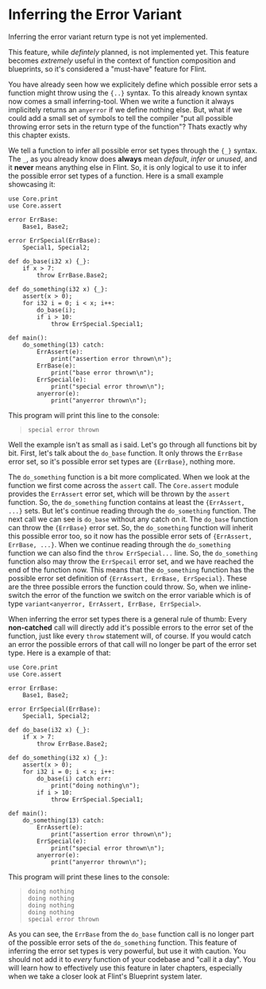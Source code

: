 # Inferring the Error Variant

<div class="warning">

Inferring the error variant return type is not yet implemented.

This feature, while _defintely_ planned, is not implemented yet. This feature becomes _extremely_ useful in the context of function composition and blueprints, so it's considered a "must-have" feature for Flint.

</div>

You have already seen how we explicitely define which possible error sets a function might throw using the `{..}` syntax. To this already known syntax now comes a small inferring-tool. When we write a function it always implicitely returns an `anyerror` if we define nothing else. But, what if we could add a small set of symbols to tell the compiler "put all possible throwing error sets in the return type of the function"? Thats exactly why this chapter exists.

We tell a function to infer all possible error set types through the `{_}` syntax. The `_`, as you already know does **always** mean _default_, _infer_ or _unused_, and it **never** means anything else in Flint. So, it is only logical to use it to infer the possible error set types of a function. Here is a small example showcasing it:

```ft
use Core.print
use Core.assert

error ErrBase:
	Base1, Base2;

error ErrSpecial(ErrBase):
	Special1, Special2;

def do_base(i32 x) {_}:
	if x > 7:
		throw ErrBase.Base2;

def do_something(i32 x) {_}:
	assert(x > 0);
	for i32 i = 0; i < x; i++:
		do_base(i);
		if i > 10:
			throw ErrSpecial.Special1;

def main():
	do_something(13) catch:
		ErrAssert(e):
			print("assertion error thrown\n");
		ErrBase(e):
			print("base error thrown\n");
		ErrSpecial(e):
			print("special error thrown\n");
		anyerror(e):
			print("anyerror thrown\n");
```

This program will print this line to the console:

> ```
> special error thrown
> ```

Well the example isn't as small as i said. Let's go through all functions bit by bit. First, let's talk about the `do_base` function. It only throws the `ErrBase` error set, so it's possible error set types are `{ErrBase}`, nothing more.

The `do_something` function is a bit more complicated. When we look at the function we first come across the `assert` call. The `Core.assert` module provides the `ErrAssert` error set, which will be thrown by the `assert` function. So, the `do_something` function contains at least the `{ErrAssert, ...}` sets. But let's continue reading through the `do_something` function. The next call we can see is `do_base` without any catch on it. The `do_base` function can throw the `{ErrBase}` error set. So, the `do_something` function will inherit this possible error too, so it now has the possible error sets of `{ErrAssert, ErrBase, ...}`.
When we continue reading through the `do_something` function we can also find the `throw ErrSpecial...` line. So, the `do_something` function also may throw the `ErrSpecail` error set, and we have reached the end of the function now. This means that the `do_something` function has the possible error set definition of `{ErrAssert, ErrBase, ErrSpecial}`. These are the three possible errors the function could throw. So, when we inline-switch the error of the function we switch on the error variable which is of type `variant<anyerror, ErrAssert, ErrBase, ErrSpecial>`.

When inferring the error set types there is a general rule of thumb: Every **non-catched** call will directly add it's possible errors to the error set of the function, just like every `throw` statement will, of course. If you would catch an error the possible errors of that call will no longer be part of the error set type. Here is a example of that:

```ft
use Core.print
use Core.assert

error ErrBase:
	Base1, Base2;

error ErrSpecial(ErrBase):
	Special1, Special2;

def do_base(i32 x) {_}:
	if x > 7:
		throw ErrBase.Base2;

def do_something(i32 x) {_}:
	assert(x > 0);
	for i32 i = 0; i < x; i++:
		do_base(i) catch err:
			print("doing nothing\n");
		if i > 10:
			throw ErrSpecial.Special1;

def main():
	do_something(13) catch:
		ErrAssert(e):
			print("assertion error thrown\n");
		ErrSpecial(e):
			print("special error thrown\n");
		anyerror(e):
			print("anyerror thrown\n");
```

This program will print these lines to the console:

> ```
> doing nothing
> doing nothing
> doing nothing
> doing nothing
> special error thrown
> ```

As you can see, the `ErrBase` from the `do_base` function call is no longer part of the possible error sets of the `do_something` function. This feature of inferring the error set types is very powerful, but use it with caution. You should not add it to _every_ function of your codebase and "call it a day". You will learn how to effectively use this feature in later chapters, especially when we take a closer look at Flint's Blueprint system later.
